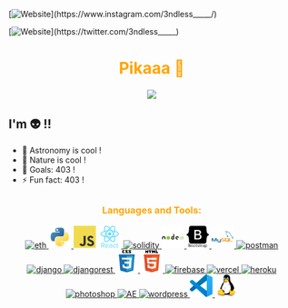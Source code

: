[![Website](https://img.shields.io/website?label=3ndless_____&style=for-the-badge&url=https%3A%2F%2Finstagram.com/3ndless_____)](https://www.instagram.com/3ndless_____/)

[![Website](https://img.shields.io/website?label=3ndless_____&style=for-the-badge&url=https://twitter.com/3ndless_____)](https://twitter.com/3ndless_____)


<div align="center">
  <h1 align="center" style="color:orange">Pikaaa 👋</h1>
<img src="https://images-wixmp-ed30a86b8c4ca887773594c2.wixmp.com/f/07ba2f00-7724-405c-b082-d795efc00d81/d5ubqtp-17d0e378-e664-4113-866f-c843aa170995.gif?token=eyJ0eXAiOiJKV1QiLCJhbGciOiJIUzI1NiJ9.eyJzdWIiOiJ1cm46YXBwOjdlMGQxODg5ODIyNjQzNzNhNWYwZDQxNWVhMGQyNmUwIiwiaXNzIjoidXJuOmFwcDo3ZTBkMTg4OTgyMjY0MzczYTVmMGQ0MTVlYTBkMjZlMCIsIm9iaiI6W1t7InBhdGgiOiJcL2ZcLzA3YmEyZjAwLTc3MjQtNDA1Yy1iMDgyLWQ3OTVlZmMwMGQ4MVwvZDV1YnF0cC0xN2QwZTM3OC1lNjY0LTQxMTMtODY2Zi1jODQzYWExNzA5OTUuZ2lmIn1dXSwiYXVkIjpbInVybjpzZXJ2aWNlOmZpbGUuZG93bmxvYWQiXX0.2ROnyHwt7AM7vCX5gp4IU5BE1X_eMpBA1JV9WXlyGNo" align="center" height="" width="400" />
</div>  

## I'm 👽 !!

- 🔭 Astronomy is cool !
- 🌱 Nature is cool !
- 🥅 Goals: 403 !
- ⚡ Fun fact: 403 !

## <h3 align="center" style="color:orange">Languages and Tools: </h3>

<p align="center">
 <a href="https://ethereum.org/en/" target="_blank"> <img src="https://upload.wikimedia.org/wikipedia/commons/thumb/6/6f/Ethereum-icon-purple.svg/1200px-Ethereum-icon-purple.svg.png" alt="eth" width="40" height="40"/> </a>
<a href="https://www.python.org" target="_blank"> <img src="https://raw.githubusercontent.com/devicons/devicon/master/icons/python/python-original.svg" alt="python" width="40" height="40"/> </a> <a href="https://developer.mozilla.org/en-US/docs/Web/JavaScript" target="_blank"> <img src="https://raw.githubusercontent.com/devicons/devicon/master/icons/javascript/javascript-original.svg" alt="javascript" width="40" height="40"/></a> <a href="https://reactjs.org/" target="_blank"> <img src="https://raw.githubusercontent.com/devicons/devicon/master/icons/react/react-original-wordmark.svg" alt="react" width="40" height="40"/> </a> <a href="https://soliditylang.org/" target="_blank"> <img src="https://w7.pngwing.com/pngs/895/275/png-transparent-solidity-ethereum-smart-contract-blockchain-cryptocurrency-blockchain-angle-triangle-logo.png" alt="solidity" width="40" height="40"/> </a> <a href="https://nodejs.org" target="_blank"> <img src="https://raw.githubusercontent.com/devicons/devicon/master/icons/nodejs/nodejs-original-wordmark.svg" alt="nodejs" width="40" height="40"/> </a> <a href="https://getbootstrap.com" target="_blank"> <img src="https://raw.githubusercontent.com/devicons/devicon/master/icons/bootstrap/bootstrap-plain-wordmark.svg" alt="bootstrap" width="40" height="40"/> </a> <a href="https://www.mysql.com/" target="_blank"> <img src="https://raw.githubusercontent.com/devicons/devicon/master/icons/mysql/mysql-original-wordmark.svg" alt="mysql" width="40" height="40"/> </a> <a href="https://postman.com" target="_blank"> <img src="https://www.vectorlogo.zone/logos/getpostman/getpostman-icon.svg" alt="postman" width="40" height="40"/> </a> <a href="https://www.djangoproject.com/" target="_blank"> <img src="https://e7.pngegg.com/pngimages/159/366/png-clipart-django-python-computer-icons-logo-python-text-label-thumbnail.png" alt="django" width="40" height="40"/> </a> <a href="https://www.django-rest-framework.org/" target="_blank"> <img src="https://www.django-rest-framework.org/img/logo.png" alt="djangorest" width="40" height="40"/> </a> <a href="https://www.w3schools.com/css/" target="_blank"> <img src="https://raw.githubusercontent.com/devicons/devicon/master/icons/css3/css3-original-wordmark.svg" alt="css3" width="40" height="40"/> </a> <a href="https://www.w3.org/html/" target="_blank"> <img src="https://raw.githubusercontent.com/devicons/devicon/master/icons/html5/html5-original-wordmark.svg" alt="html5" width="40" height="40"/> </a> <a href="https://firebase.google.com/" target="_blank"> <img src="https://www.vectorlogo.zone/logos/firebase/firebase-icon.svg" alt="firebase" width="40" height="40"/> </a>  <a href="https://vercel.com/" target="_blank"> <img src="https://camo.githubusercontent.com/add2c9721e333f0043ac938f3dadbc26a282776e01b95b308fcaba5afaf74ae3/68747470733a2f2f6173736574732e76657263656c2e636f6d2f696d6167652f75706c6f61642f76313538383830353835382f7265706f7369746f726965732f76657263656c2f6c6f676f2e706e67" alt="vercel" width="40" height="40"/> </a> <a href="https://heroku.com" target="_blank"> <img src="https://www.vectorlogo.zone/logos/heroku/heroku-icon.svg" alt="heroku" width="40" height="40"/> </a> <a href="https://www.photoshop.com/en" target="_blank"> <img src="https://upload.wikimedia.org/wikipedia/commons/thumb/a/af/Adobe_Photoshop_CC_icon.svg/1200px-Adobe_Photoshop_CC_icon.svg.png" alt="photoshop" width="40" height="40"/> </a> <a href="https://www.adobe.com/products/aftereffects.html" target="_blank"> <img src="https://pbs.twimg.com/profile_images/1272878358150275078/iBJehkOi_400x400.png" alt="AE" width="40" height="40"/> </a> <a href="https://wordpress.com/" target="_blank"> <img src="https://encrypted-tbn0.gstatic.com/images?q=tbn:ANd9GcT8bRFy4p7PDZQZxMlmd_o5KSxRcMNA6fvYAyogDScLD2mOa4zI40X2eQKMNf1g4en4LbI&usqp=CAU" alt="wordpress" width="40" height="40"/> </a> <a href="https://code.visualstudio.com/" target="_blank"> <img src="https://raw.githubusercontent.com/github/explore/80688e429a7d4ef2fca1e82350fe8e3517d3494d/topics/visual-studio-code/visual-studio-code.png" alt="vscode" width="40" height="40"/> </a> <a href="https://www.linux.org/" target="_blank"> <img src="https://raw.githubusercontent.com/devicons/devicon/master/icons/linux/linux-original.svg" alt="linux" width="40" height="40"/> </a> 
  
  </p>
